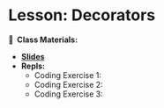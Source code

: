 <!-- .slide: data-background="./Images/header.svg" data-background-repeat="none" data-background-size="40% 40%" data-background-position="center 10%" class="header" -->
# Lesson: Decorators

<!-- Put a link to the slides so that students can find them -->

**📝 &nbsp;Class Materials:** 
  <!-- Put a link to the slides -->
* [**Slides**](https://docs.google.com/presentation/d/1vgz4HONeNQfPMJWeKvoSXvSzAsW9udcsUtUMwLEI-bQ)
* **Repls:**
  * Coding Exercise 1: 
  * Coding Exercise 2: 
  * Coding Exercise 3: 
  

<!-- > -->
